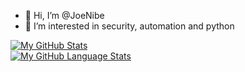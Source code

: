 - 👋 Hi, I’m @JoeNibe
- 👀 I’m interested in security, automation and python

[![My GitHub Stats](https://github-readme-stats.vercel.app/api/?username=joenibe&count_private=true&theme=tokyonight&showicons=true)]()  
[![My GitHub Language Stats](https://github-readme-stats.vercel.app/api/top-langs/?username=joenibe&langs_count=5&theme=tokyonight)]()  

<!---
JoeNibe/JoeNibe is a ✨ special ✨ repository because its `README.md` (this file) appears on your GitHub profile.
You can click the Preview link to take a look at your changes.
--->
